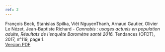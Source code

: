 ```yaml
---
ref: 2
---
```

François Beck, Stanislas Spilka, Viêt NguyenThanh, Arnaud Gautier, Olivier Le Nézet, Jean-Baptiste Richard - *Cannabis : usages actuels en population adulte, Résultats de l'enquête Baromètre santé 2016.* Tendances (OFDT), 2017, n°119, page 1.<br>
[Version PDF](https://www.ofdt.fr/BDD/publications/docs/eftxfbx6.pdf)